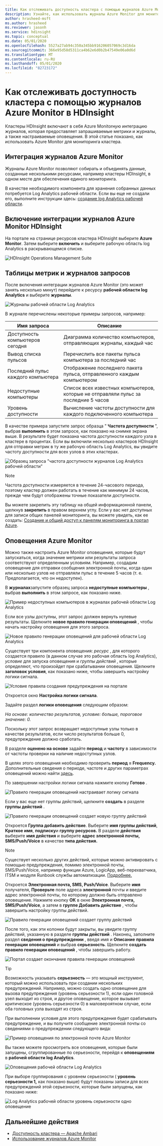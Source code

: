```yaml
---
title: Как отслеживать доступность кластера с помощью журналов Azure Monitor в HDInsight
description: Узнайте, как использовать журналы Azure Monitor для мониторинга работоспособности и доступности кластера.
author: hrasheed-msft
ms.author: hrasheed
ms.reviewer: jasonh
ms.service: hdinsight
ms.topic: conceptual
ms.date: 05/01/2020
ms.openlocfilehash: 5527a27ab94c350a345bb916206057069c3d16da
ms.sourcegitcommit: 366e95d58d5311ca4b62e6d0b2b47549e06a0d6d
ms.translationtype: MT
ms.contentlocale: ru-RU
ms.lasthandoff: 05/01/2020
ms.locfileid: "82723172"
---
```

# <a name="how-to-monitor-cluster-availability-with-azure-monitor-logs-in-hdinsight"></a>Как отслеживать доступность кластера с помощью журналов Azure Monitor в HDInsight

Кластеры HDInsight включают в себя Azure Monitorную интеграцию журналов, которая предоставляет запрашиваемые метрики и журналы, а также настраиваемые оповещения. В этой статье показано, как использовать Azure Monitor для мониторинга кластера.

## <a name="azure-monitor-logs-integration"></a>Интеграция журналов Azure Monitor

Журналы Azure Monitor позволяют собирать и объединять данные, созданные несколькими ресурсами, например кластеры HDInsight, в одном месте для обеспечения единого мониторинга.

В качестве необходимого компонента для хранения собранных данных потребуется Log Analytics рабочей области. Если вы еще не создали его, выполните инструкции здесь: [создание log Analytics рабочей области](https://docs.microsoft.com/azure/azure-monitor/learn/quick-create-workspace).

## <a name="enable-hdinsight-azure-monitor-logs-integration"></a>Включение интеграции журналов Azure Monitor HDInsight

На портале на странице ресурсов кластера HDInsight выберите **Azure Monitor**. Затем выберите **включить** и выберите рабочую область log Analytics в раскрывающемся списке.

![HDInsight Operations Management Suite](media/cluster-availability-monitor-logs/azure-portal-monitoring.png)

## <a name="query-metrics-and-logs-tables"></a>Таблицы метрик и журналов запросов

После включения интеграции журналов Azure Monitor (это может занять несколько минут) перейдите к ресурсу **рабочей области log Analytics** и выберите **журналы**.

![Журналы рабочей области Log Analytics](media/cluster-availability-monitor-logs/hdinsight-portal-logs.png)

В журнале перечислены некоторые примеры запросов, например:

| Имя запроса                      | Описание                                                               |
|---------------------------------|---------------------------------------------------------------------------|
| Доступность компьютеров сегодня    | Диаграмма количество компьютеров, отправляющих журналы, каждый час                     |
| Вывод списка пульсов                 | Перечислить все пакеты пульса компьютера за последний час                           |
| Последний пульс каждого компьютера | Отображение последнего пакета пульса, отправленного каждым компьютером                             |
| Недоступные компьютеры           | Список всех известных компьютеров, которые не отправляли пульс за последние 5 часов |
| Уровень доступности               | Вычисление частоты доступности для каждого подключенного компьютера                |

В качестве примера запустите запрос образца " **Частота доступности** ", выбрав **выполнить** в этом запросе, как показано на снимке экрана выше. В результате будет показана частота доступности каждого узла в кластере в процентах. Если вы включили несколько кластеров HDInsight для отправки метрик в ту же рабочую область Log Analytics, вы увидите частоту доступности для всех узлов в этих кластерах.

![Образец запроса "частота доступности журналов Log Analytics рабочей области"](media/cluster-availability-monitor-logs/portal-availability-rate.png)

> [!NOTE]  
> Частота доступности измеряется в течение 24-часового периода, поэтому кластер должен работать в течение как минимум 24 часов, прежде чем будут отображены точные показатели доступности.

Вы можете закрепить эту таблицу на общей информационной панели, щелкнув **закрепить** в правом верхнем углу. Если у вас нет доступных для записи общих панелей мониторинга, вы можете увидеть, как ее создать: [Создание и общий доступ к панелям мониторинга в портал Azure](https://docs.microsoft.com/azure/azure-portal/azure-portal-dashboards#publish-and-share-a-dashboard).

## <a name="azure-monitor-alerts"></a>Оповещения Azure Monitor

Можно также настроить Azure Monitor оповещения, которые будут запускаться, когда значение метрики или результаты запроса соответствуют определенным условиям. Например, создадим оповещение для отправки сообщения электронной почты, когда один или несколько узлов не отправляли пульс в течение 5 часов (т. е. Предполагается, что он недоступен).

В **журналах**запустите образец запроса **недоступные компьютеры** , выбрав **выполнить** в этом запросе, как показано ниже.

![Пример недоступных компьютеров в журналах рабочей области Log Analytics](media/cluster-availability-monitor-logs/portal-unavailable-computers.png)

Если все узлы доступны, этот запрос должен вернуть нулевые результаты. Щелкните **новое правило генерации оповещений** , чтобы начать настройку оповещения для этого запроса.

![Новое правило генерации оповещений для рабочей области Log Analytics](media/cluster-availability-monitor-logs/portal-logs-new-alert-rule.png)

Существует три компонента оповещения: *ресурс* , для которого создается правило (в данном случае это рабочая область log Analytics), *условие* для запуска оповещения и *группы действий* , которые определяют, что произойдет при срабатывании оповещения.
Щелкните **заголовок условия**, как показано ниже, чтобы завершить настройку логики сигнала.

![Условие правила создания предупреждения на портале](media/cluster-availability-monitor-logs/portal-condition-title.png)

Откроется окно **Настройка логики сигнала**.

Задайте раздел **логики оповещения** следующим образом:

*На основе: количество результатов, условие: больше, пороговое значение: 0.*

Поскольку этот запрос возвращает недоступные узлы только в качестве результатов, если число результатов больше 0, предупреждение должно сработать.

В разделе **оценено на основе** задайте **период** и **частоту** в зависимости от частоты проверки на наличие недоступных узлов.

В целях этого оповещения необходимо проверить **период = Frequency.** Дополнительные сведения о периоде, частоте и других параметрах оповещений можно найти [здесь](https://docs.microsoft.com/azure/azure-monitor/platform/alerts-unified-log#log-search-alert-rule---definition-and-types).

По завершении настройки логики сигнала нажмите кнопку **Готово** .

![Правило генерации оповещений настраивает логику сигнала](media/cluster-availability-monitor-logs/portal-configure-signal-logic.png)

Если у вас еще нет группы действий, щелкните **создать** в разделе **группы действий** .

![Правило генерации оповещений создает новую группу действий](media/cluster-availability-monitor-logs/portal-create-new-action-group.png)

Откроется **Группа добавить действие**. Выберите **имя группы действий**, **Краткое имя**, **подписку**и **группу ресурсов.** В разделе **действия** выберите **имя действия** и выберите **адрес электронной почты, SMS/Push/Voice** в качестве **типа действия.**

> [!NOTE]
> Существует несколько других действий, которые можно активировать с помощью предупреждения, помимо электронной почты, SMS/Push/Voice, например функции Azure, LogicApp, веб-перехватчика, ITSM и модуля Runbook службы автоматизации. [Подробнее.](https://docs.microsoft.com/azure/azure-monitor/platform/action-groups#action-specific-information)

Откроется **Электронная почта, SMS, Push/Voice**. Выберите **имя** получателя, **Проверьте** поле адреса **электронной** почты и введите адрес электронной почты, по которому должно быть отправлено оповещение. Нажмите кнопку **ОК** в окне **Электронная почта, SMS/Push/Voice**, а затем в **группе Добавить действие** , чтобы завершить настройку группы действий.

![Правило генерации оповещений создает группу действий](media/cluster-availability-monitor-logs/portal-add-action-group.png)

После того, как эти колонки будут закрыты, вы увидите группу действий, указанную в разделе **группы действий** . Наконец, заполните раздел **сведения о предупреждении** , введя имя и **Описание** **правила генерации оповещений** и выбрав **серьезность**. Щелкните **создать правило генерации оповещений** , чтобы завершить работу.

![Портал создает окончание правила генерации оповещений](media/cluster-availability-monitor-logs/portal-create-alert-rule-finish.png)

> [!TIP]
> Возможность указывать **серьезность** — это мощный инструмент, который можно использовать при создании нескольких предупреждений. Например, можно создать одно оповещение для вызова предупреждения (уровень серьезности 1), если один головной узел выходит из строя, и другое оповещение, которое вызывает критическое (уровень серьезности 0) в маловероятном случае, если оба головных узла выходят из строя.

При выполнении условия для этого предупреждения будет срабатывать предупреждение, и вы получите сообщение электронной почты со сведениями о предупреждении следующего вида:

![Пример оповещения по электронной почте Azure Monitor](media/cluster-availability-monitor-logs/portal-oms-alert-email.png)

Вы также можете просмотреть все оповещения, которые были запущены, сгруппированные по серьезности, перейдя к **оповещениям** в **рабочей области log Analytics**.

![Оповещения рабочей области Log Analytics](media/cluster-availability-monitor-logs/hdi-portal-oms-alerts.png)

При выборе группирования с уровнем серьезности ( **уровень серьезности 1,** как показано выше) будут показаны записи для всех предупреждений этой серьезности, которые были запущены, как показано ниже:

![Log Analytics рабочей области уровень серьезности одно оповещение](media/cluster-availability-monitor-logs/portal-oms-alerts-sev1.png)

## <a name="next-steps"></a>Дальнейшие действия

* [Доступность кластера — Apache Ambari](./hdinsight-cluster-availability.md)
* [Использование журналов Azure Monitor](hdinsight-hadoop-oms-log-analytics-tutorial.md)